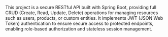 This project is a secure RESTful API built with Spring Boot, providing full CRUD (Create, Read, Update, Delete) operations for managing resources such as users, products, or custom entities.
It implements JWT (JSON Web Token) authentication to ensure secure access to protected endpoints, enabling role-based authorization and stateless session management.
